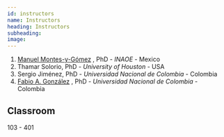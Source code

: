 ```yaml
---
id: instructors
name: Instructors
heading: Instructors
subheading: 
image: 
---
```


1. [Manuel Montes-y-Gómez](http://ccc.inaoep.mx/~mmontesg/) , PhD -
*INAOE* - Mexico
2. Thamar Solorio, PhD - *University of Houston* - USA
3. Sergio Jiménez, PhD - *Universidad Nacional de Colombia* - Colombia
4. [Fabio A. González](http://dis.unal.edu.co/~fgonza/) , PhD  -  *Universidad Nacional de Colombia* - Colombia

<h2>Classroom</h2>
103 - 401